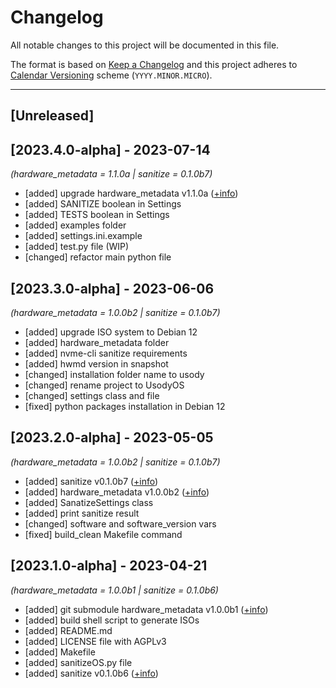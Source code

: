 # Changelog
All notable changes to this project will be documented in this file.

The format is based on [Keep a Changelog](https://keepachangelog.com/en/1.1.0/)
and this project adheres to [Calendar Versioning](https://calver.org/#scheme) scheme (`YYYY.MINOR.MICRO`).

----
## [Unreleased]


## [2023.4.0-alpha] - 2023-07-14
_(hardware_metadata = 1.1.0a | sanitize = 0.1.0b7)_
- [added] upgrade hardware_metadata v1.1.0a ([+info](hardware_metadata/CHANGELOG_HWMD.md))
- [added] SANITIZE boolean in Settings
- [added] TESTS boolean in Settings
- [added] examples folder
- [added] settings.ini.example
- [added] test.py file (WIP)
- [changed] refactor main python file

## [2023.3.0-alpha] - 2023-06-06
_(hardware_metadata = 1.0.0b2 | sanitize = 0.1.0b7)_
- [added] upgrade ISO system to Debian 12
- [added] hardware_metadata folder
- [added] nvme-cli sanitize requirements
- [added] hwmd version in snapshot
- [changed] installation folder name to usody
- [changed] rename project to UsodyOS
- [changed] settings class and file
- [fixed] python packages installation in Debian 12

## [2023.2.0-alpha] - 2023-05-05
_(hardware_metadata = 1.0.0b2 | sanitize = 0.1.0b7)_
- [added] sanitize v0.1.0b7 ([+info](https://github.com/usody/sanitize/blob/dev/CHANGELOG.md#010-beta7))
- [added] hardware_metadata v1.0.0b2 ([+info](https://github.com/usody/hardware_metadata/blob/testing/CHANGELOG.md#100-beta2---2023-05-05))
- [added] SanatizeSettings class
- [added] print sanitize result 
- [changed] software and software_version vars
- [fixed] build_clean Makefile command

## [2023.1.0-alpha] - 2023-04-21
_(hardware_metadata = 1.0.0b1 | sanitize = 0.1.0b6)_
- [added] git submodule hardware_metadata v1.0.0b1 ([+info](https://github.com/usody/hardware_metadata/blob/testing/CHANGELOG.md#100-beta1))
- [added] build shell script to generate ISOs
- [added] README.md
- [added] LICENSE file with AGPLv3
- [added] Makefile
- [added] sanitizeOS.py file
- [added] sanitize v0.1.0b6 ([+info](https://github.com/usody/sanitize/blob/prod/CHANGELOG.md#010-beta6))
